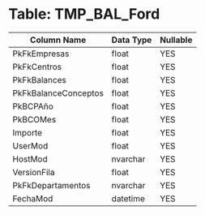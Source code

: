 # Table: TMP_BAL_Ford

| Column Name | Data Type | Nullable |
|-------------|-----------|----------|
| PkFkEmpresas | float | YES |
| PkFkCentros | float | YES |
| PkFkBalances | float | YES |
| PkFkBalanceConceptos | float | YES |
| PkBCPAño | float | YES |
| PkBCOMes | float | YES |
| Importe | float | YES |
| UserMod | float | YES |
| HostMod | nvarchar | YES |
| VersionFila | float | YES |
| PkFkDepartamentos | nvarchar | YES |
| FechaMod | datetime | YES |
